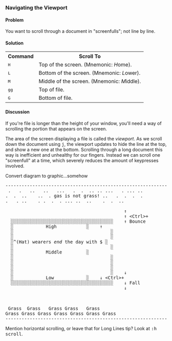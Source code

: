 <h3>Navigating the Viewport</h3>

<h4>Problem</h4>

You want to scroll through a document in "screenfulls"; not line by line.

<h4>Solution</h4>

<table>
  <tr><th>Command</th>    <th>Scroll To</th></tr>
  <tr><td><tt>H</tt></td> <td>Top of the screen. (Mnemonic:
<i>H</i>ome).</td></tr>
  <tr><td><tt>L</tt></td> <td>Bottom of the screen. (Mnemonic:
<i>L</i>ower).</td></tr>
  <tr><td><tt>M</tt></td> <td>Middle of the screen. (Mnemonic:
<i>M</i>iddle).</td></tr>
  <tr><td><tt>gg</tt></td> <td>Top of file.</td></tr>
  <tr><td><tt>G</tt></td>  <td>Bottom of file.</td></tr>
</table>

<h4>Discussion</h4>

If you're file is longer than the height of your window, you'll need a way of
scrolling the portion that appears on the screen.

The area of the screen displaying a file is called the <i>viewport</i>. As we
scroll down the document using <tt>j</tt>, the viewport updates to hide the line at
the top, and show a new one at the bottom. Scrolling through a long document
this way is inefficient and unhealthy for our fingers. Instead we can scroll
one "screenfull" at a time, which severely reduces the amount of keypresses
involved.

<span class="todo">Convert diagram to graphic...somehow</span>
<pre>
-------------------------------------------------------------
 .   .   ..   ..   ...   .  .  .. .. ...   . ... ..
.  .  ..    ..  . <tt>g</tt>as is not <tt>g</tt>rass! ..   .  .  .  .
.   . ..    . .  .  . ... ..  ..    .  .  ..
                        
                                            ↑
                                            ↑ <tt>&lt;Ctrl&gt;+</tt>  
  ░░░░░░░░░░░░░░░░░░░░░░░░░░░░░░░░░░░░░░    ↑ <tt>B</tt>ounce
  ░            <tt>H</tt>igh           ░    ↑
  ░                                    ░       
  ░                                    ░       
  ░^(Hat) wearers <i>end</i> the day with $ ░       
  ░                                    ░       
  ░            <tt>M</tt>iddle         ░       
  ░                                    ░       
  ░                                    ░                 
  ░                                    ░               
  ░                                    ░    ↓     
  ░            <tt>L</tt>ow            ░    ↓ <tt>&lt;Ctrl&gt;+</tt>   
  ░░░░░░░░░░░░░░░░░░░░░░░░░░░░░░░░░░░░░░    ↓ <tt>F</tt>all 
                                            ↓     
                                 
                              
                              
 <tt>G</tt>rass  <tt>G</tt>rass   <tt>G</tt>rass <tt>G</tt>rass   <tt>G</tt>rass        
<tt>G</tt>rass <tt>G</tt>rass <tt>G</tt>rass <tt>G</tt>rass <tt>G</tt>rass <tt>G</tt>rass <tt>G</tt>rass   
-------------------------------------------------------------
</pre>

<span class="todo">Mention horizontal scrolling, or leave that for Long
Lines tip?</span>
<span class="todo">Look at <tt>:h scroll</tt>.</span>
